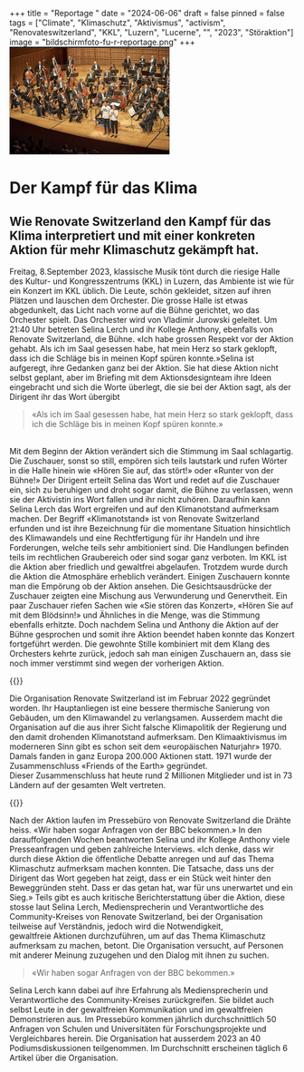 +++
title = "Reportage "
date = "2024-06-06"
draft = false
pinned = false
tags = ["Climate", "Klimaschutz", "Aktivismus", "activism", "Renovateswitzerland", "KKL", "Luzern", "Lucerne", "", "2023", "Störaktion"]
image = "bildschirmfoto-fu-r-reportage.png"
+++
![Bild der Aktion vom KKL Luzern ](bildschirmfoto-fu-r-reportage.png)

# **Der Kampf für das Klima** 

## Wie Renovate Switzerland den Kampf für das Klima interpretiert und mit einer konkreten Aktion für mehr Klimaschutz gekämpft hat.

Freitag, 8.September 2023, klassische Musik tönt durch die riesige Halle des Kultur- und Kongresszentrums (KKL) in Luzern, das Ambiente ist wie für ein Konzert im KKL üblich. Die Leute, schön gekleidet, sitzen auf ihren Plätzen und lauschen dem Orchester. Die grosse Halle ist etwas abgedunkelt, das Licht nach vorne auf die Bühne gerichtet, wo das Orchester spielt. Das Orchester wird von Vladimir Jurowski geleitet. Um 21:40 Uhr betreten Selina Lerch und ihr Kollege Anthony, ebenfalls von Renovate Switzerland, die Bühne. «Ich habe grossen Respekt vor der Aktion gehabt. Als ich im Saal gesessen habe, hat mein Herz so stark geklopft, dass ich die Schläge bis in meinen Kopf spüren konnte.»Selina ist aufgeregt, ihre Gedanken ganz bei der Aktion. Sie hat diese Aktion nicht selbst geplant, aber im Briefing mit dem Aktionsdesignteam ihre Ideen eingebracht und sich die Worte überlegt, die sie bei der Aktion sagt, als der Dirigent ihr das Wort übergibt

> «Als ich im Saal gesessen habe, hat mein Herz so stark geklopft, dass ich die Schläge bis in meinen Kopf spüren konnte.»

\
Mit dem Beginn der Aktion verändert sich die Stimmung im Saal schlagartig. Die Zuschauer, sonst so still, empören sich teils lautstark und rufen Wörter in die Halle hinein wie «Hören Sie auf, das stört!» oder «Runter von der Bühne!» Der Dirigent erteilt Selina das Wort und redet auf die Zuschauer ein, sich zu beruhigen und droht sogar damit, die Bühne zu verlassen, wenn sie der Aktivistin ins Wort fallen und ihr nicht zuhören. Daraufhin kann Selina Lerch das Wort ergreifen und auf den Klimanotstand aufmerksam machen. Der Begriff «Klimanotstand» ist von Renovate Switzerland erfunden und ist ihre Bezeichnung für die momentane Situation hinsichtlich des Klimawandels und eine Rechtfertigung für ihr Handeln und ihre Forderungen, welche teils sehr ambitioniert sind. Die Handlungen befinden teils im rechtlichen Graubereich oder sind sogar ganz verboten. Im KKL ist die Aktion aber friedlich und gewaltfrei abgelaufen. Trotzdem wurde durch die Aktion die Atmosphäre erheblich verändert. Einigen Zuschauern konnte man die Empörung ob der Aktion ansehen. Die Gesichtsausdrücke der Zuschauer zeigten eine Mischung aus Verwunderung und Genervtheit. Ein paar Zuschauer riefen Sachen wie «Sie stören das Konzert», «Hören Sie auf mit dem Blödsinn!» und Ähnliches in die Menge, was die Stimmung ebenfalls erhitzte. Doch nachdem Selina und Anthony die Aktion auf der Bühne gesprochen und somit ihre Aktion beendet haben konnte das Konzert fortgeführt werden. Die gewohnte Stille kombiniert mit dem Klang des Orchesters kehrte zurück, jedoch sah man einigen Zuschauern an, dass sie noch immer verstimmt sind wegen der vorherigen Aktion. 

 {{<box>}}

Die Organisation Renovate Switzerland ist im Februar 2022 gegründet worden. Ihr Hauptanliegen ist eine bessere thermische Sanierung von Gebäuden, um den Klimawandel zu verlangsamen. Ausserdem macht die Organisation auf die aus ihrer Sicht falsche Klimapolitik der Regierung und den damit drohenden Klimanotstand aufmerksam. Den Klimaaktivismus im moderneren Sinn gibt es schon seit dem «europäischen Naturjahr» 1970. Damals fanden in ganz Europa 200.000 Aktionen statt. 1971 wurde der Zusammenschluss «Friends of the Earth» gegründet.\
Dieser Zusammenschluss hat heute rund 2 Millionen Mitglieder und ist in 73 Ländern auf der gesamten Welt vertreten.

{{</box>}}

Nach der Aktion laufen im Pressebüro von Renovate Switzerland die Drähte heiss. «Wir haben sogar Anfragen von der BBC bekommen.» In den darauffolgenden Wochen beantworten Selina und ihr Kollege Anthony viele Presseanfragen und geben zahlreiche Interviews. «Ich denke, dass wir durch diese Aktion die öffentliche Debatte anregen und auf das Thema Klimaschutz aufmerksam machen konnten. Die Tatsache, dass uns der Dirigent das Wort gegeben hat zeigt, dass er ein Stück weit hinter den Beweggründen steht. Dass er das getan hat, war für uns unerwartet und ein Sieg.» Teils gibt es auch kritische Berichterstattung über die Aktion, diese stosse laut Selina Lerch, Mediensprecherin und Verantwortliche des Community-Kreises von Renovate Switzerland, bei der Organisation teilweise auf Verständnis, jedoch wird die Notwendigkeit, gewaltfreie Aktionen durchzuführen, um auf das Thema Klimaschutz aufmerksam zu machen, betont. Die Organisation versucht, auf Personen mit anderer Meinung zuzugehen und den Dialog mit ihnen zu suchen.

> «Wir haben sogar Anfragen von der BBC bekommen.»

Selina Lerch kann dabei auf ihre Erfahrung als Mediensprecherin und Verantwortliche des Community-Kreises zurückgreifen. Sie bildet auch selbst Leute in der gewaltfreien Kommunikation und im gewaltfreien Demonstrieren aus. Im Pressebüro kommen jährlich durchschnittlich 50 Anfragen von Schulen und Universitäten für Forschungsprojekte und Vergleichbares herein. Die Organisation hat ausserdem 2023 an 40 Podiumsdiskussionen teilgenommen. Im Durchschnitt erscheinen täglich 6 Artikel über die Organisation.